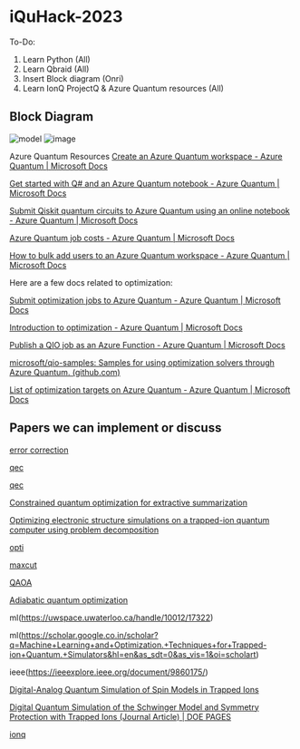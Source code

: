 # iQuHack-2023

To-Do:

1. Learn Python (All)
2. Learn Qbraid (All)
3. Insert Block diagram (Onri)
4. Learn IonQ ProjectQ & Azure Quantum resources (All)

## Block Diagram

![model](https://user-images.githubusercontent.com/59969678/213628422-4406d617-83d4-4a65-a0b4-191f38c7e2c3.png)
![image](https://user-images.githubusercontent.com/75779966/213802274-d79860c5-3e51-444c-840c-79cdca29bcf1.png)

Azure Quantum Resources 
[Create an Azure Quantum workspace - Azure Quantum | Microsoft Docs](https://learn.microsoft.com/en-us/azure/quantum/how-to-create-workspace?tabs=payg%2Ctabid-quick)

[ Get started with Q# and an Azure Quantum notebook - Azure Quantum | Microsoft Docs ](https://learn.microsoft.com/en-us/azure/quantum/get-started-jupyter-notebook?tabs=tabid-ionq)

[ Submit Qiskit quantum circuits to Azure Quantum using an online notebook - Azure Quantum | Microsoft Docs ](https://learn.microsoft.com/en-us/azure/quantum/quickstart-microsoft-qiskit-portal?pivots=platform-ionq)

[Azure Quantum job costs - Azure Quantum | Microsoft Docs](https://learn.microsoft.com/en-us/azure/quantum/azure-quantum-job-costs)

[How to bulk add users to an Azure Quantum workspace - Azure Quantum | Microsoft Docs](https://learn.microsoft.com/en-us/azure/quantum/bulk-add-users-to-a-workspace)

Here are a few docs related to optimization:

 

[Submit optimization jobs to Azure Quantum - Azure Quantum | Microsoft Docs](https://learn.microsoft.com/en-us/azure/quantum/how-to-submit-jobs-optimization?pivots=ide-portal)

[Introduction to optimization - Azure Quantum | Microsoft Docs](https://learn.microsoft.com/en-us/azure/quantum/optimization-overview-introduction)

[Publish a QIO job as an Azure Function - Azure Quantum | Microsoft Docs](https://learn.microsoft.com/en-us/azure/quantum/how-to-publish-qio-job-as-azurefunction)

[microsoft/qio-samples: Samples for using optimization solvers through Azure Quantum. (github.com)](https://github.com/microsoft/qio-samples)

[List of optimization targets on Azure Quantum - Azure Quantum | Microsoft Docs](https://learn.microsoft.com/en-us/azure/quantum/qio-target-list)

## Papers we can implement or discuss 

[error correction](http://qserver.usc.edu/qec11/slides/Blatt_QEC11.pdf)

[qec](https://arxiv.org/pdf/0809.4368.pdf)

[qec](https://arxiv.org/pdf/0809.4368)

[Constrained quantum optimization for extractive summarization](https://www.nature.com/articles/s41598-022-20853-w)

[Optimizing electronic structure simulations on a trapped-ion quantum computer using problem decomposition](https://www.nature.com/articles/s42005-021-00751-9)

[opti](https://www.pnas.org/doi/10.1073/pnas.2006373117)

[maxcut](https://scai.engineering.asu.edu/2021-22-seminars/trapped-ion-quantum-computing-and-quantum-approximate-optimization-algorithm-for-maxcut-problem/)

[QAOA ](https://inspirehep.net/literature/2021742)

[Adiabatic quantum optimization](https://www.frontiersin.org/articles/10.3389/fphy.2015.00021/full)

ml(https://uwspace.uwaterloo.ca/handle/10012/17322)

ml(https://scholar.google.co.in/scholar?q=Machine+Learning+and+Optimization.+Techniques+for+Trapped-ion+Quantum.+Simulators&hl=en&as_sdt=0&as_vis=1&oi=scholart)

ieee(https://ieeexplore.ieee.org/document/9860175/)

[Digital-Analog Quantum Simulation of Spin Models in Trapped Ions ](https://www.nature.com/articles/srep30534)

[Digital Quantum Simulation of the Schwinger Model and Symmetry Protection with Trapped Ions (Journal Article) | DOE PAGES](https://www.osti.gov/pages/biblio/1866519)

[ionq](https://ionq.com/resources/publications)
